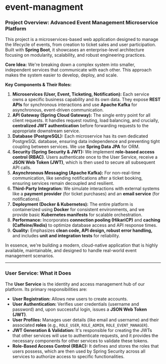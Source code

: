 # event-managment


### Project Overview: Advanced Event Management Microservice Platform

This project is a microservices-based web application designed to manage the lifecycle of events, from creation to ticket sales and user participation. Built with **Spring Boot**, it showcases an enterprise-level architecture focusing on modularity, scalability, and robust engineering practices.

**Core Idea:** We're breaking down a complex system into smaller, independent services that communicate with each other. This approach makes the system easier to develop, deploy, and scale.

**Key Components & Their Roles:**

1.  **Microservices (User, Event, Ticketing, Notification):** Each service owns a specific business capability and its own data. They expose **REST APIs** for synchronous interactions and use **Apache Kafka** for asynchronous, event-driven communication.
2.  **API Gateway (Spring Cloud Gateway):** The single entry point for all client requests. It handles request routing, load balancing, and crucially, **centralized JWT authentication** before forwarding requests to the appropriate downstream service.
3.  **Database (PostgreSQL):** Each microservice has its own dedicated PostgreSQL database, ensuring data independence and preventing tight coupling between services. We use **Spring Data JPA** for ORM.
4.  **Security (Spring Security & JWT):** We implement **role-based access control (RBAC)**. Users authenticate once to the User Service, receive a **JSON Web Token (JWT)**, which is then used to secure all subsequent API calls.
5.  **Asynchronous Messaging (Apache Kafka):** For non-real-time communication, like sending notifications after a ticket booking, ensuring services remain decoupled and resilient.
6.  **Third-Party Integration:** We simulate interactions with external systems like a **payment provider** (for ticket purchases) and an **email service** (for notifications).
7.  **Deployment (Docker & Kubernetes):** The entire platform is containerized using **Docker** for consistent environments, and we provide basic **Kubernetes manifests** for scalable orchestration.
8.  **Performance:** Incorporates **connection pooling (HikariCP)** and **caching (Caffeine/Redis)** to optimize database access and API response times.
9.  **Quality:** Emphasizes **clean code, API design, robust error handling,** and includes **unit and integration tests** for reliability.

In essence, we're building a modern, cloud-native application that is highly available, maintainable, and designed to handle real-world event management scenarios.

---

### User Service: What it Does

The **User Service** is the identity and access management hub of our platform. Its primary responsibilities are:

*   **User Registration:** Allows new users to create accounts.
*   **User Authentication:** Verifies user credentials (username and password) and, upon successful login, issues a **JSON Web Token (JWT)**.
*   **User Profiles:** Manages user details (like email and username) and their associated **roles** (e.g., `ROLE_USER`, `ROLE_ADMIN`, `ROLE_EVENT_MANAGER`).
*   **JWT Generation & Validation:** It's responsible for creating the JWTs that other services will use to authenticate requests, and it provides the necessary components for other services to validate these tokens.
*   **Role-Based Access Control (RBAC):** It defines and stores the roles that users possess, which are then used by Spring Security across all services to authorize access to specific functionalities.

